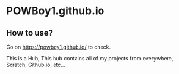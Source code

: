 # POWBoy1.github.io
## How to use?

Go on https://powboy1.github.io/ to check.

This is a Hub, This hub contains all of my projects from everywhere, Scratch, Github.io, etc...

